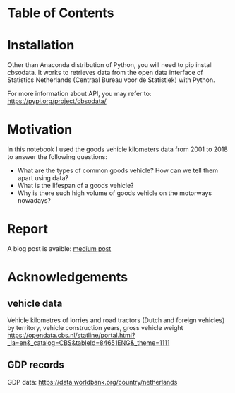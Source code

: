# Table of Contents


# Installation
Other than Anaconda distribution of Python, you will need to pip install cbsodata. It works to retrieves data from the open data interface of Statistics Netherlands (Centraal Bureau voor de Statistiek) with Python. 

For more information about API, you may refer to: https://pypi.org/project/cbsodata/

# Motivation
In this notebook I used the goods vehicle kilometers data from 2001 to 2018 to answer the following questions: 

- What are the types of common goods vehicle? How can we tell them apart using data? 
- What is the lifespan of a goods vehicle? 
- Why is there such high volume of goods vehicle on the motorways nowadays?

# Report
A blog post is avaible: [medium post](https://medium.com/@jinchaochen/how-did-road-freight-transport-develop-in-the-netherlands-f42502a48047)

# Acknowledgements
## vehicle data

Vehicle kilometres of lorries and road tractors (Dutch and foreign vehicles) by territory, vehicle construction years, gross vehicle weight
https://opendata.cbs.nl/statline/portal.html?_la=en&_catalog=CBS&tableId=84651ENG&_theme=1111


## GDP records

GDP data: https://data.worldbank.org/country/netherlands


